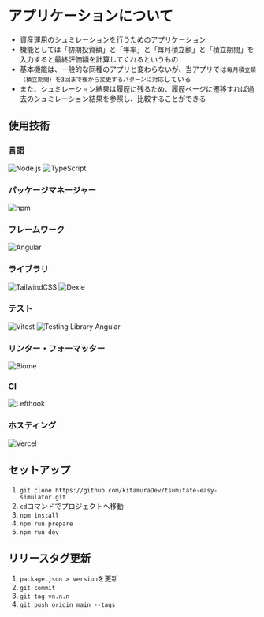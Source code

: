 # アプリケーションについて

- 資産運用のシュミレーションを行うためのアプリケーション
- 機能としては「初期投資額」と「年率」と「毎月積立額」と「積立期間」を入力すると最終評価額を計算してくれるというもの
- 基本機能は、一般的な同種のアプリと変わらないが、当アプリでは`毎月積立額（積立期間）を3回まで後から変更するパターンに対応`している
- また、シュミレーション結果は履歴に残るため、履歴ページに遷移すれば過去のシュミレーション結果を参照し、比較することができる

## 使用技術

### 言語

![Node.js](https://img.shields.io/badge/Node-v22.12.0-blue)
![TypeScript](https://img.shields.io/badge/TypeScript-v5.8.3-blue)

### パッケージマネージャー

![npm](https://img.shields.io/badge/npm-v10.9.0-blue)

### フレームワーク

![Angular](https://img.shields.io/badge/Angular-v20.0.4-blue)

### ライブラリ

![TailwindCSS](https://img.shields.io/badge/TailwindCSS-v3.4.0-blue)
![Dexie](https://img.shields.io/badge/Dexie-v3.2.4-blue)

### テスト

![Vitest](https://img.shields.io/badge/Vitest-v3.2.4-blue)
![Testing Library Angular](https://img.shields.io/badge/Testing_Library_Angular-v17.3.5-blue)

### リンター・フォーマッター

![Biome](https://img.shields.io/badge/Biome-v1.9.4-blue)

### CI

![Lefthook](https://img.shields.io/badge/Lefthook-v1.11.9-blue)

### ホスティング

![Vercel](https://img.shields.io/badge/Vercel-Supported-blue)

## セットアップ

1. `git clone https://github.com/kitamuraDev/tsumitate-easy-simulator.git`
2. `cd`コマンドでプロジェクトへ移動
3. `npm install`
4. `npm run prepare`
5. `npm run dev`

## リリースタグ更新

1. `package.json > version`を更新
2. `git commit`
3. `git tag vn.n.n`
4. `git push origin main --tags`
